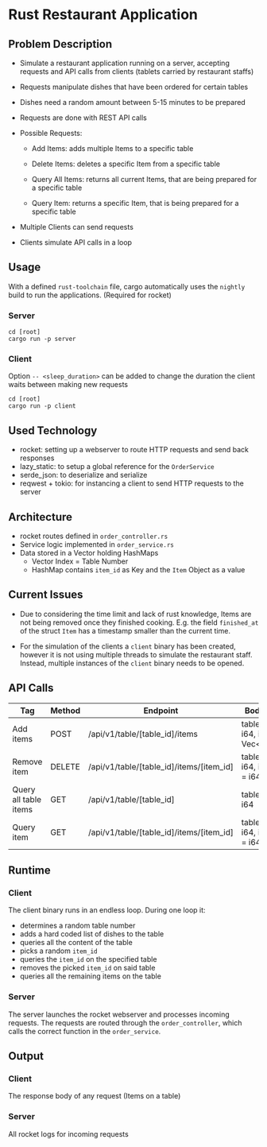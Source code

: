 # Rust Restaurant Application
## Problem Description

- Simulate a restaurant application running on a server, accepting requests and API calls from clients (tablets carried by restaurant staffs)
- Requests manipulate dishes that have been ordered for certain tables
- Dishes need a random amount between 5-15 minutes to be prepared
- Requests are done with REST API calls
- Possible Requests:
    - Add Items: adds multiple Items to a specific table

    - Delete Items: deletes a specific Item from a specific table

    - Query All Items: returns all current Items, that are being prepared for a specific table

    - Query Item: returns a specific Item, that is being prepared for a specific table

- Multiple Clients can send requests
- Clients simulate API calls in a loop

## Usage 
With a defined `rust-toolchain` file, cargo automatically uses the `nightly` build to run the applications. (Required for rocket)
### Server
```
cd [root]
cargo run -p server
```
### Client
Option `-- <sleep_duration>` can be added to change the duration the client waits between making new requests
```
cd [root]
cargo run -p client
```
## Used Technology

- rocket: setting up a webserver to route HTTP requests and send back responses
- lazy_static: to setup a global reference for the `OrderService`
- serde_json: to deserialize and serialize
- reqwest + tokio: for instancing a client to send HTTP requests to the server

## Architecture

- rocket routes defined in `order_controller.rs`
- Service logic implemented in `order_service.rs`
- Data stored in a Vector holding HashMaps
    - Vector Index = Table Number
    - HashMap contains `item_id` as Key and the `Item` Object as a value

## Current Issues
- Due to considering the time limit and lack of rust knowledge, Items are not being removed once they finished cooking. E.g. the field `finished_at` of the struct `Item` has a timestamp smaller than the current time.

- For the simulation of the clients a `client` binary has been created, however it is not using multiple threads to simulate the restaurant staff. Instead, multiple instances of the `client` binary needs to be opened.
## API Calls
| Tag | Method | Endpoint | Body Data | 
|-----|--------|----------|------------|
| Add items | POST | /api/v1/table/[table_id]/items  | table_id = i64, items = Vec\<String> |
| Remove item | DELETE | /api/v1/table/[table_id]/items/[item_id] | table_id = i64, item_id = i64
| Query all table items | GET | /api/v1/table/[table_id] | table_id = i64
| Query item | GET | /api/v1/table/[table_id]/items/[item_id] | table_id = i64, item_id = i64

## Runtime
### Client
The client binary runs in an endless loop. During one loop it:
 - determines a random table number 
 - adds a hard coded list of dishes to the table 
 - queries all the content of the table
 - picks a random `item_id`
 - queries the `item_id` on the specified table
 - removes the picked `item_id` on said table
 - queries all the remaining items on the table

### Server
The server launches the rocket webserver and processes incoming requests. The requests are routed through the `order_controller`, which calls the correct function in the `order_service`.

## Output
### Client
The response body of any request (Items on a table)
### Server
All rocket logs for incoming requests